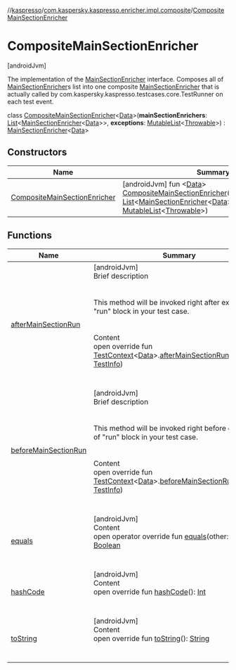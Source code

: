 //[kaspresso](../../index.md)/[com.kaspersky.kaspresso.enricher.impl.composite](../index.md)/[CompositeMainSectionEnricher](index.md)



# CompositeMainSectionEnricher  
 [androidJvm] 

The implementation of the [MainSectionEnricher](../../com.kaspersky.kaspresso.enricher/-main-section-enricher/index.md) interface. Composes all of [MainSectionEnricher](../../com.kaspersky.kaspresso.enricher/-main-section-enricher/index.md)s list into one composite [MainSectionEnricher](../../com.kaspersky.kaspresso.enricher/-main-section-enricher/index.md) that is actually called by com.kaspersky.kaspresso.testcases.core.TestRunner on each test event.

class [CompositeMainSectionEnricher](index.md)<[Data](index.md)>(**mainSectionEnrichers**: [List](https://kotlinlang.org/api/latest/jvm/stdlib/kotlin.collections/-list/index.html)<[MainSectionEnricher](../../com.kaspersky.kaspresso.enricher/-main-section-enricher/index.md)<[Data](index.md)>>, **exceptions**: [MutableList](https://kotlinlang.org/api/latest/jvm/stdlib/kotlin.collections/-mutable-list/index.html)<[Throwable](https://kotlinlang.org/api/latest/jvm/stdlib/kotlin/-throwable/index.html)>) : [MainSectionEnricher](../../com.kaspersky.kaspresso.enricher/-main-section-enricher/index.md)<[Data](index.md)>    


## Constructors  
  
|  Name|  Summary| 
|---|---|
| [CompositeMainSectionEnricher](-composite-main-section-enricher.md)|  [androidJvm] fun <[Data](index.md)> [CompositeMainSectionEnricher](-composite-main-section-enricher.md)(mainSectionEnrichers: [List](https://kotlinlang.org/api/latest/jvm/stdlib/kotlin.collections/-list/index.html)<[MainSectionEnricher](../../com.kaspersky.kaspresso.enricher/-main-section-enricher/index.md)<[Data](index.md)>>, exceptions: [MutableList](https://kotlinlang.org/api/latest/jvm/stdlib/kotlin.collections/-mutable-list/index.html)<[Throwable](https://kotlinlang.org/api/latest/jvm/stdlib/kotlin/-throwable/index.html)>)   <br>


## Functions  
  
|  Name|  Summary| 
|---|---|
| [afterMainSectionRun](after-main-section-run.md)| [androidJvm]  <br>Brief description  <br><br><br>This method will be invoked right after execution of "run" block in your test case.<br><br>  <br>Content  <br>open override fun [TestContext](../../com.kaspersky.kaspresso.testcases.core.testcontext/-test-context/index.md)<[Data](index.md)>.[afterMainSectionRun](after-main-section-run.md)(testInfo: [TestInfo](../../com.kaspersky.kaspresso.testcases.models.info/-test-info/index.md))  <br><br><br>
| [beforeMainSectionRun](before-main-section-run.md)| [androidJvm]  <br>Brief description  <br><br><br>This method will be invoked right before execution of "run" block in your test case.<br><br>  <br>Content  <br>open override fun [TestContext](../../com.kaspersky.kaspresso.testcases.core.testcontext/-test-context/index.md)<[Data](index.md)>.[beforeMainSectionRun](before-main-section-run.md)(testInfo: [TestInfo](../../com.kaspersky.kaspresso.testcases.models.info/-test-info/index.md))  <br><br><br>
| [equals](https://kotlinlang.org/api/latest/jvm/stdlib/kotlin/-any/equals.html)| [androidJvm]  <br>Content  <br>open operator override fun [equals](https://kotlinlang.org/api/latest/jvm/stdlib/kotlin/-any/equals.html)(other: [Any](https://kotlinlang.org/api/latest/jvm/stdlib/kotlin/-any/index.html)?): [Boolean](https://kotlinlang.org/api/latest/jvm/stdlib/kotlin/-boolean/index.html)  <br><br><br>
| [hashCode](https://kotlinlang.org/api/latest/jvm/stdlib/kotlin/-any/hash-code.html)| [androidJvm]  <br>Content  <br>open override fun [hashCode](https://kotlinlang.org/api/latest/jvm/stdlib/kotlin/-any/hash-code.html)(): [Int](https://kotlinlang.org/api/latest/jvm/stdlib/kotlin/-int/index.html)  <br><br><br>
| [toString](https://kotlinlang.org/api/latest/jvm/stdlib/kotlin/-any/to-string.html)| [androidJvm]  <br>Content  <br>open override fun [toString](https://kotlinlang.org/api/latest/jvm/stdlib/kotlin/-any/to-string.html)(): [String](https://kotlinlang.org/api/latest/jvm/stdlib/kotlin/-string/index.html)  <br><br><br>

